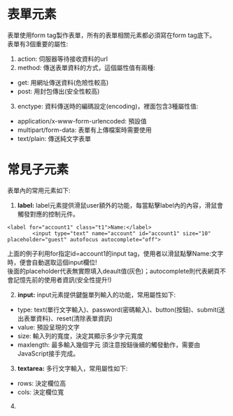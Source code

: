 # 表單元素
表單使用form tag製作表單，所有的表單相關元素都必須寫在form tag底下。  
表單有3個重要的屬性:  
1. action: 伺服器等待接收資料的url
2. method: 傳送表單資料的方式，這個屬性值有兩種:  
  - get: 用網址傳送資料(危險性較高)  
  - post: 用封包傳出(安全性較高)
3. enctype: 資料傳送時的編碼設定(encoding)，裡面包含3種屬性值:  
  - application/x-www-form-urlencoded: 預設值
  - multipart/form-data: 表單有上傳檔案時需要使用
  - text/plain: 傳送純文字表單

# 常見子元素
表單內的常用元素如下:
1. **label:** label元素提供滑鼠user額外的功能，每當點擊label內的內容，滑鼠會觸發對應的控制元件。
```
<label for="account1" class="t1">Name:</label>
        <input type="text" name="account" id="account1" size="10" placeholder="guest" autofocus autocomplete="off">
```
上面的例子利用for指定id=account1的input tag，使用者以滑鼠點擊Name:文字時，便會自動選取這個input欄位!  
後面的placeholder代表無實際填入deault值(灰色)；autocomplete則代表網頁不會記憶先前的使用者資訊(安全性提升!)  

2. **input:** input元素提供鍵盤單列輸入的功能，常用屬性如下:  
  - type: text(單行文字輸入)、password(密碼輸入)、button(按鈕)、submit(送出表單資料)、reset(清除表單資訊)  
  - value: 預設呈現的文字  
  - size: 輸入列的寬度，決定其顯示多少字元寬度  
  - maxlength: 最多輸入幾個字元
須注意按鈕後續的觸發動作，需要由JavaScript接手完成。  

3. **textarea:** 多行文字輸入，常用屬性如下:  
  - rows: 決定欄位高  
  - cols: 決定欄位寬
4. 



